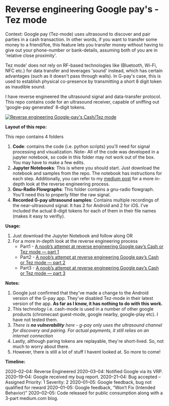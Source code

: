 # Reverse engineering Google pay's -Tez mode

Context: 
Google pay (Tez-mode) uses ultrasound to discover and pair parties in a cash transaction. In other words, if you want to transfer some money to a friend/foe, this feature lets you transfer money without having to give out your phone-number or bank-details, assuming both of you are in 'relative close proximity'. 

Tez mode' does not rely on RF-based technologies like (Bluetooth, Wi-Fi, NFC etc.) for data transfer and leverages 'sound' instead, which has certain advantages (such as it doesn't pass through walls). In G-pay's case, this is used to establish physical co-presence by transmitting a short 8 digit token as inaudible sound. 

I have reverse engineered the ultrasound signal and data-transfer protocol. This repo contains code for an ultrasound receiver, capable of sniffing out 'google-pay generated' 8-digit tokens.

[![Reverse engineering Google-pay's Cash/Tez mode
](https://img.youtube.com/vi/uf85JEeVDTo/0.jpg)](https://youtu.be/uf85JEeVDTo)

**Layout of this repo:**

This repo contains 4 folders
1. **Code**: contains the code (i.e. python scripts) you'll need for signal processing and visualization. Note- All of the code was developed in a jupyter notebook, so code in this folder may not work out of the box. You may have to make a few edits. 
2. **Jupyter Notebooks**: This is where you should start. Just download the notebook and samples from the repo. The notebook has instructions for each step. Additionally, you can refer to my [medium post](https://link.medium.com/e0YFNXXrC5) for a more in-depth look at the reverse engineering process.   
3. **Gnu-Radio Flowgraphs**: This folder contains a gnu-radio flowgraph. You'll need this to properly filter the raw signal. 
4. **Recorded G-pay ultrasound samples**: Contains multiple recordings of the near-ultrasound signal. It has 2 for Android and 2 for iOS. I've included the actual 8-digit tokens for each of them in their file names (makes it easy to verifiy).

**Usage:**
1. Just download the Jupyter Notebook and follow along OR
2. For a more in-depth look at the reverse engineering process
   * Part1 - [A noob’s attempt at reverse engineering Google pay’s Cash or Tez mode — part 1](https://link.medium.com/WcttcAFxz5)
   * Part2 - [A noob’s attempt at reverse engineering Google pay’s Cash or Tez mode — part 2](https://link.medium.com/e0YFNXXrC5)
   * Part3 - [A noob’s attempt at reverse engineering Google pay’s Cash or Tez mode — part 3](https://link.medium.com/6CQH2sd6I5)

**Notes:**
1. Google just confirmed that they've made a change to the Android version of the G-pay app. They've disabled Tez-mode in their latest version of the app. **As far as I know, it has nothing to do with this work.**
2. This technology i.e. cash-mode is used in a number of other google products (chromecast guest-mode, google nearby, google-play etc). I have not tested them.
3. *There is **no vulnerability** here - g-pay only uses the ultrasound channel for discovery and pairing. For actual payments, it still relies on an internet connection* 
4. Lastly, although paring tokens are replayable, they're short-lived. So, not much to worry about there.
5. However, there is still a lot of stuff I havent looked at. So more to come!

**Timeline:**

2020–02–04: Reverse Engineered
2020–03–04: Notified Google via its VRP. 
2020–19–04: Google received my bug report.
2020–21–04: Bug accepted – Assigned Priority: 1 Severity: 2
2020–01–05: Google feedback, bug not qualified for reward
2020–01–05: Google feedback, “Won’t Fix (Intended Behavior)”
2020–02–05: Code released for public consumption along with a 3-part medium.com blog.
